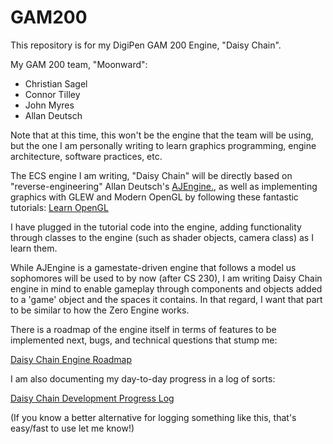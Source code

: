 # GAM200

This repository is for my DigiPen GAM 200 Engine, "Daisy Chain". 

My GAM 200 team, "Moonward":
- Christian Sagel
- Connor Tilley
- John Myres
- Allan Deutsch

Note that at this time, this won't be the engine that the team will be using, but the one I am personally writing to learn graphics programming, engine architecture, software practices, etc.

The ECS engine I am writing, "Daisy Chain" will be directly based on "reverse-engineering" Allan Deutsch's [AJEngine.](https://github.com/Masstronaut/aljeengine), as well as implementing graphics with GLEW and Modern OpenGL by following these fantastic tutorials: [Learn OpenGL](http://learnopengl.com/)

I have plugged in the tutorial code into the engine, adding functionality through classes to the engine 
(such as shader objects, camera class) as I learn them. 

While AJEngine is a gamestate-driven engine that follows a model us sophomores will be used to by now (after CS 230), I am writing Daisy Chain engine in mind to enable gameplay through components and objects added to a 'game' object and the spaces it contains. In that regard, I want that part to be similar to how the Zero Engine works. 

There is a roadmap of the engine itself in terms of features to be implemented next, bugs, and technical questions that stump me:

[Daisy Chain Engine Roadmap](https://trello.com/b/vDmSAbFm/daisy-chain-engine-roadmap)

I am also documenting my day-to-day progress in a log of sorts:

[Daisy Chain Development Progress Log](https://docs.google.com/spreadsheets/d/1owN00AVVGzIan5TGH_BJrXHaZ0YIHjNjQBijRDP-hFw/edit?usp=sharing)

(If you know a better alternative for logging something like this, that's easy/fast to use let me know!)

